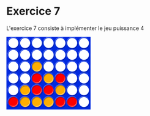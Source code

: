 # Exercice 7


L'exercice 7 consiste à implémenter le jeu puissance 4

![Jeu P4](images/220px-Puissance4_01.svg.png)